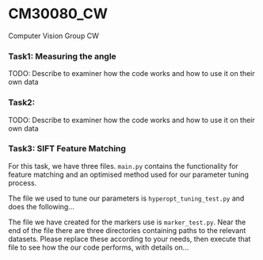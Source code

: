 # CM30080_CW
Computer Vision Group CW

### Task1: Measuring the angle
TODO: Describe to examiner how the code works and how to use it on their own data

### Task2: 
TODO: Describe to examiner how the code works and how to use it on their own data

### Task3: SIFT Feature Matching
For this task, we have three files.
`main.py` contains the functionality for feature matching and an optimised method used for our parameter tuning process.

The file we used to tune our parameters is `hyperopt_tuning_test.py` and does the following...

The file we have created for the markers use is `marker_test.py`. Near the end of the file there are three directories containing paths to the relevant datasets. Please replace these according to your needs, then execute that file to see how the our code performs, with details on...
